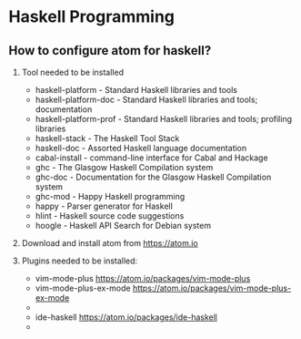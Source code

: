 # Haskell Programming
## How to configure atom for haskell?
1. Tool needed to be installed
	* haskell-platform - Standard Haskell libraries and tools
	* haskell-platform-doc - Standard Haskell libraries and tools; documentation
	* haskell-platform-prof - Standard Haskell libraries and tools; profiling libraries
	* haskell-stack - The Haskell Tool Stack
	* haskell-doc - Assorted Haskell language documentation
	* cabal-install - command-line interface for Cabal and Hackage
	* ghc - The Glasgow Haskell Compilation system
	* ghc-doc - Documentation for the Glasgow Haskell Compilation system
	* ghc-mod - Happy Haskell programming
	* happy - Parser generator for Haskell
	* hlint - Haskell source code suggestions
	* hoogle - Haskell API Search for Debian system
	
2. Download and install atom from https://atom.io

3. Plugins needed to be installed:
	* vim-mode-plus https://atom.io/packages/vim-mode-plus
	* vim-mode-plus-ex-mode https://atom.io/packages/vim-mode-plus-ex-mode
	* 
	* ide-haskell https://atom.io/packages/ide-haskell
	* 
